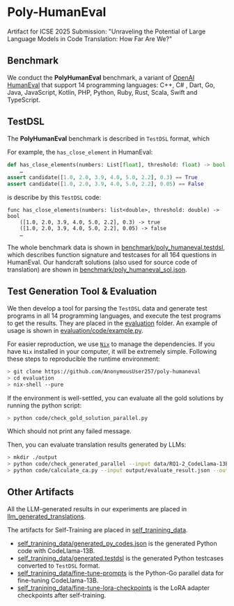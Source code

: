 # Poly-HumanEval
Artifact for ICSE 2025 Submission: "Unraveling the Potential of Large Language Models in Code Translation: How Far Are We?"

## Benchmark

We conduct the **PolyHumanEval** benchmark, a variant of [OpenAI HumanEval](https://github.com/openai/human-eval) that support 14 programming languages: C++, C# , Dart, Go, Java, JavaScript, Kotlin, PHP, Python, Ruby, Rust, Scala, Swift and TypeScript. 

## TestDSL 
The **PolyHumanEval** benchmark is described in `TestDSL` format, which 

For example, the `has_close_element` in HumanEval:
```python
def has_close_elements(numbers: List[float], threshold: float) -> bool:
    …
assert candidate([1.0, 2.0, 3.9, 4.0, 5.0, 2.2], 0.3) == True
assert candidate([1.0, 2.0, 3.9, 4.0, 5.0, 2.2], 0.05) == False
```
is describe by this `TestDSL` code:
```testdsl
func has_close_elements(numbers: list<double>, threshold: double) -> bool
    ([1.0, 2.0, 3.9, 4.0, 5.0, 2.2], 0.3) -> true
    ([1.0, 2.0, 3.9, 4.0, 5.0, 2.2], 0.05) -> false
    …   
```
The whole benchmark data is shown in [benchmark/poly_humaneval.testdsl](benchmark/poly_humaneval.testdsl), which describes function signature and testcases for all 164 questions in HumanEval. Our handcraft solutions (also used for source code of translation) are shown in [benchmark/poly_humaneval_sol.json](benchmark/poly_humaneval_sol.json).

## Test Generation Tool & Evaluation

We then develop a tool for parsing the `TestDSL` data and generate test programs in all 14 programming languages, and execute the test programs to get the results. They are placed in the [evaluation](evaluation) folder. An example of usage is shown in [evaluation/code/example.py](evaluation/code/example.py).

For easier reproduction, we use [`Nix`](https://github.com/NixOS/nix) to manage the dependencies. If you have `Nix` installed in your computer, it will be extremely simple. Following these steps to reproducible the runtime environment:
```bash
> git clone https://github.com/AnonymousUser257/poly-humaneval
> cd evaluation
> nix-shell --pure
```

If the environment is well-settled, you can evaluate all the gold solutions by running the python script:
```bash
> python code/check_gold_solution_parallel.py
```
Which should not print any failed message.

Then, you can evaluate translation results generated by LLMs:
```bash
> mkdir ./output
> python code/check_generated_parallel --input data/RQ1-2_CodeLlama-13B.json --output output/evaluate_result.json
> python code/calculate_ca.py --input output/evaluate_result.json --output output/ca_result.json
```

## Other Artifacts

All the LLM-generated results in our experiments are placed in [llm_generated_translations](llm_generated_translations).

The artifacts for Self-Training are placed in [self_tranining_data](self_tranining_data). 
- [self_tranining_data/generated_py_codes.json](self_tranining_data/generated_py_codes.json) is the generated Python code with CodeLlama-13B.
- [self_tranining_data/generated.testdsl](self_tranining_data/generated_py_codes.json) is the generated Python testcases converted to `TestDSL` format.
- [self_tranining_data/fine-tune-prompts](self_tranining_data/generated_py_codes.json) is the Python-Go parallel data for fine-tuning CodeLlama-13B.
- [self_tranining_data/fine-tune-lora-checkpoints](self_tranining_data/generated_py_codes.json) is the LoRA adapter checkpoints after self-training.
